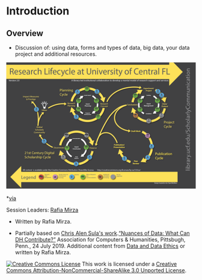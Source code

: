 # Introduction

## Overview
* Discussion of: using data, forms and types of data, big data, your data project and additional resources.


[![Research Life Cycle](https://raw.githubusercontent.com/SouthernMethodistUniversity/datalifecycle/main/images/researchlifecycle.png)](https://library.ucf.edu/about/departments/scholarly-communication/overview-research-lifecycle/)

*[via](https://library.ucf.edu/about/departments/scholarly-communication/overview-research-lifecycle/)

Session Leaders:  [Rafia Mirza](http://guides.smu.edu/prf.php?account_id=142826/) 
* Written by Rafia Mirza.

* Partially based on [Chris Alen Sula's work](http://chrisalensula.org/).[“Nuances of Data: What Can DH Contribute?”](https://docs.google.com/presentation/d/1JlKse8nv3KMTVi8QbwZPI1A6YUkXra1-ypltJRb9hZs/edit#slide=id.p) Association for Computers & Humanities, Pittsbugh, Penn., 24 July 2019. Additional content from [Data and Data Ethics](https://github.com/DHRI-Curriculum/data-literacies) or written by Rafia Mirza.
 
[![Creative Commons License](https://licensebuttons.net/l/by-nc-sa/3.0/88x31.png)](https://creativecommons.org/licenses/by-nc-sa/3.0/)
This work is licensed under a <a rel="license" href="http://creativecommons.org/licenses/by-nc-sa/3.0/">Creative Commons Attribution-NonCommercial-ShareAlike 3.0 Unported License</a>.

